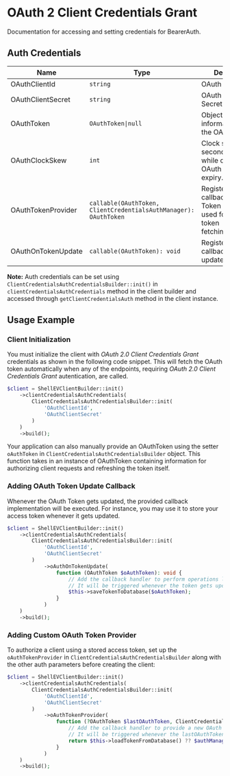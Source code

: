 
# OAuth 2 Client Credentials Grant



Documentation for accessing and setting credentials for BearerAuth.

## Auth Credentials

| Name | Type | Description | Setter | Getter |
|  --- | --- | --- | --- | --- |
| OAuthClientId | `string` | OAuth 2 Client ID | `oAuthClientId` | `getOAuthClientId()` |
| OAuthClientSecret | `string` | OAuth 2 Client Secret | `oAuthClientSecret` | `getOAuthClientSecret()` |
| OAuthToken | `OAuthToken\|null` | Object for storing information about the OAuth token | `oAuthToken` | `getOAuthToken()` |
| OAuthClockSkew | `int` | Clock skew time in seconds applied while checking the OAuth Token expiry. | `oAuthClockSkew` | - |
| OAuthTokenProvider | `callable(OAuthToken, ClientCredentialsAuthManager): OAuthToken` | Registers a callback for oAuth Token Provider used for automatic token fetching/refreshing. | `oAuthTokenProvider` | - |
| OAuthOnTokenUpdate | `callable(OAuthToken): void` | Registers a callback for token update event. | `oAuthOnTokenUpdate` | - |



**Note:** Auth credentials can be set using `ClientCredentialsAuthCredentialsBuilder::init()` in `clientCredentialsAuthCredentials` method in the client builder and accessed through `getClientCredentialsAuth` method in the client instance.

## Usage Example

### Client Initialization

You must initialize the client with *OAuth 2.0 Client Credentials Grant* credentials as shown in the following code snippet. This will fetch the OAuth token automatically when any of the endpoints, requiring *OAuth 2.0 Client Credentials Grant* autentication, are called.

```php
$client = ShellEVClientBuilder::init()
    ->clientCredentialsAuthCredentials(
        ClientCredentialsAuthCredentialsBuilder::init(
            'OAuthClientId',
            'OAuthClientSecret'
        )
    )
    ->build();
```



Your application can also manually provide an OAuthToken using the setter `oAuthToken` in `ClientCredentialsAuthCredentialsBuilder` object. This function takes in an instance of OAuthToken containing information for authorizing client requests and refreshing the token itself.

### Adding OAuth Token Update Callback

Whenever the OAuth Token gets updated, the provided callback implementation will be executed. For instance, you may use it to store your access token whenever it gets updated.

```php
$client = ShellEVClientBuilder::init()
    ->clientCredentialsAuthCredentials(
        ClientCredentialsAuthCredentialsBuilder::init(
            'OAuthClientId',
            'OAuthClientSecret'
        )
            ->oAuthOnTokenUpdate(
                function (OAuthToken $oAuthToken): void {
                    // Add the callback handler to perform operations like save to DB or file etc.
                    // It will be triggered whenever the token gets updated.
                    $this->saveTokenToDatabase($oAuthToken);
                }
            )
    )
    ->build();
```

### Adding Custom OAuth Token Provider

To authorize a client using a stored access token, set up the `oAuthTokenProvider` in `ClientCredentialsAuthCredentialsBuilder` along with the other auth parameters before creating the client:

```php
$client = ShellEVClientBuilder::init()
    ->clientCredentialsAuthCredentials(
        ClientCredentialsAuthCredentialsBuilder::init(
            'OAuthClientId',
            'OAuthClientSecret'
        )
            ->oAuthTokenProvider(
                function (?OAuthToken $lastOAuthToken, ClientCredentialsAuthManager $authManager): OAuthToken {
                    // Add the callback handler to provide a new OAuth token.
                    // It will be triggered whenever the lastOAuthToken is null or expired.
                    return $this->loadTokenFromDatabase() ?? $authManager->fetchToken();
                }
            )
    )
    ->build();
```


